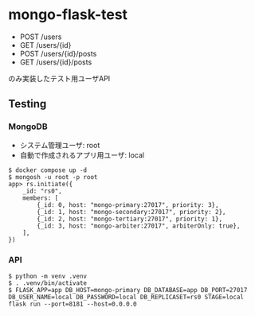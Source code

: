 # mongo-flask-test

* POST /users
* GET /users/{id}
* POST /users/{id}/posts
* GET /users/{id}/posts

のみ実装したテスト用ユーザAPI
## Testing


### MongoDB

* システム管理ユーザ: root
* 自動で作成されるアプリ用ユーザ: local

```
$ docker compose up -d
$ mongosh -u root -p root
app> rs.initiate({
    _id: "rs0",
    members: [
        {_id: 0, host: "mongo-primary:27017", priority: 3},
        {_id: 1, host: "mongo-secondary:27017", priority: 2},
        {_id: 2, host: "mongo-tertiary:27017", priority: 1},
        {_id: 3, host: "mongo-arbiter:27017", arbiterOnly: true},
    ],
})
```

### API

```
$ python -m venv .venv
$ . .venv/bin/activate
$ FLASK_APP=app DB_HOST=mongo-primary DB_DATABASE=app DB_PORT=27017 DB_USER_NAME=local DB_PASSWORD=local DB_REPLICASET=rs0 STAGE=local flask run --port=8181 --host=0.0.0.0
```